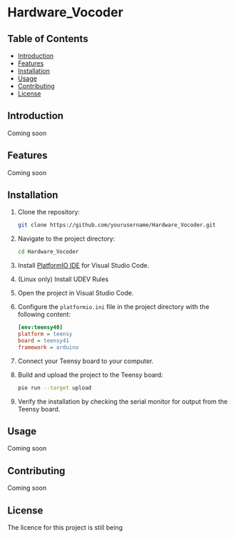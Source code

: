 # Hardware_Vocoder

## Table of Contents
- [Introduction](#introduction)
- [Features](#features)
- [Installation](#installation)
- [Usage](#usage)
- [Contributing](#contributing)
- [License](#license)

## Introduction
Coming soon

## Features
Coming soon

## Installation
1. Clone the repository:
    ```bash
    git clone https://github.com/yourusername/Hardware_Vocoder.git
    ```
2. Navigate to the project directory:
    ```bash
    cd Hardware_Vocoder
    ```

3. Install [PlatformIO IDE](https://platformio.org/install/ide?install=vscode) for Visual Studio Code.

4. (Linux only) Install UDEV Rules

5. Open the project in Visual Studio Code.

6. Configure the `platformio.ini` file in the project directory with the following content:
    ```ini
    [env:teensy40]
    platform = teensy
    board = teensy41
    framework = arduino
    ```
7. Connect your Teensy board to your computer.

8. Build and upload the project to the Teensy board:
    ```bash
    pio run --target upload
    ```
9. Verify the installation by checking the serial monitor for output from the Teensy board.

## Usage
Coming soon 

## Contributing
Coming soon

## License
The licence for this project is still being 
 

